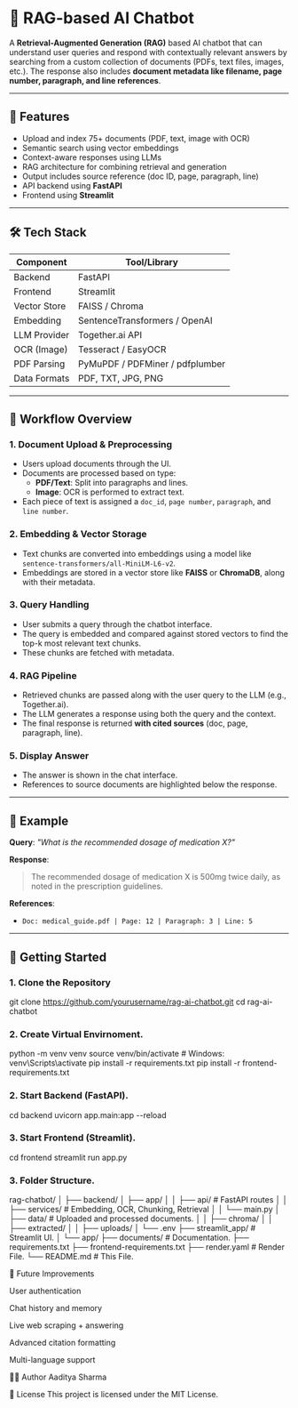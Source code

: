 # 🧠 RAG-based AI Chatbot

A **Retrieval-Augmented Generation (RAG)** based AI chatbot that can understand user queries and respond with contextually relevant answers by searching from a custom collection of documents (PDFs, text files, images, etc.). The response also includes **document metadata like filename, page number, paragraph, and line references**.

---

## 📌 Features

- Upload and index 75+ documents (PDF, text, image with OCR)
- Semantic search using vector embeddings
- Context-aware responses using LLMs
- RAG architecture for combining retrieval and generation
- Output includes source reference (doc ID, page, paragraph, line)
- API backend using **FastAPI**
- Frontend using **Streamlit**

---

## 🛠️ Tech Stack

| Component     | Tool/Library                      |
|---------------|-----------------------------------|
| Backend       | FastAPI                           |
| Frontend      | Streamlit                         |
| Vector Store  | FAISS / Chroma                    |
| Embedding     | SentenceTransformers / OpenAI     |
| LLM Provider  | Together.ai API                   |
| OCR (Image)   | Tesseract / EasyOCR               |
| PDF Parsing   | PyMuPDF / PDFMiner / pdfplumber   |
| Data Formats  | PDF, TXT, JPG, PNG                |

---

## 🔁 Workflow Overview

### 1. **Document Upload & Preprocessing**
- Users upload documents through the UI.
- Documents are processed based on type:
  - **PDF/Text**: Split into paragraphs and lines.
  - **Image**: OCR is performed to extract text.
- Each piece of text is assigned a `doc_id`, `page number`, `paragraph`, and `line number`.

### 2. **Embedding & Vector Storage**
- Text chunks are converted into embeddings using a model like `sentence-transformers/all-MiniLM-L6-v2`.
- Embeddings are stored in a vector store like **FAISS** or **ChromaDB**, along with their metadata.

### 3. **Query Handling**
- User submits a query through the chatbot interface.
- The query is embedded and compared against stored vectors to find the top-k most relevant text chunks.
- These chunks are fetched with metadata.

### 4. **RAG Pipeline**
- Retrieved chunks are passed along with the user query to the LLM (e.g., Together.ai).
- The LLM generates a response using both the query and the context.
- The final response is returned **with cited sources** (doc, page, paragraph, line).

### 5. **Display Answer**
- The answer is shown in the chat interface.
- References to source documents are highlighted below the response.

---

## 🧪 Example

**Query**: *"What is the recommended dosage of medication X?"*

**Response**:
> The recommended dosage of medication X is 500mg twice daily, as noted in the prescription guidelines.

**References**:
- `Doc: medical_guide.pdf | Page: 12 | Paragraph: 3 | Line: 5`

---

## 🚀 Getting Started

### 1. Clone the Repository
git clone https://github.com/yourusername/rag-ai-chatbot.git
cd rag-ai-chatbot

### 2. Create Virtual Envirnoment.
python -m venv venv
source venv/bin/activate  # Windows: venv\Scripts\activate
pip install -r requirements.txt
pip install -r frontend-requirements.txt

### 2. Start Backend (FastAPI).
cd backend
uvicorn app.main:app --reload

### 3. Start Frontend (Streamlit).
cd frontend
streamlit run app.py

### 3. Folder Structure.
rag-chatbot/
│
├── backend/
│   ├── app/
│   │   ├── api/                # FastAPI routes
│   │   ├── services/           # Embedding, OCR, Chunking, Retrieval
│   │   └── main.py
│   ├── data/                   # Uploaded and processed documents.
│   │   ├── chroma/ 
│   │   ├── extracted/
│   │   ├── uploads/
│   └── .env
├── streamlit_app/              # Streamlit UI.
│   └── app/
├── documents/                  # Documentation.
├── requirements.txt
├── frontend-requirements.txt
├── render.yaml                 # Render File.
└── README.md                   # This File.


📌 Future Improvements

User authentication

Chat history and memory

Live web scraping + answering

Advanced citation formatting

Multi-language support

🧑‍💻 Author
Aaditya Sharma

📄 License
This project is licensed under the MIT License.